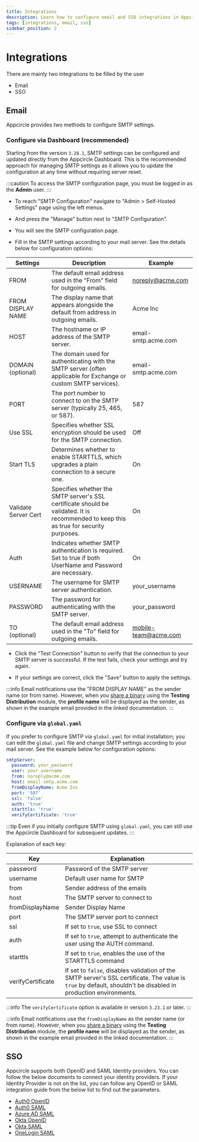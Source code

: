 ```yaml
---
title: Integrations
description: Learn how to configure email and SSO integrations in Appcircle
tags: [integrations, email, sso]
sidebar_position: 2
---
```


# Integrations

There are mainly two integrations to be filled by the user

- Email
- SSO

## Email

Appcircle provides two methods to configure SMTP settings.

### Configure via Dashboard (recommended)

Starting from the version `3.28.1`, SMTP settings can be configured and updated directly from the Appcircle Dashboard. This is the recommended approach for managing SMTP settings as it allows you to update the configuration at any time without requiring server reset.

:::caution
To access the SMTP configuration page, you must be logged in as the **Admin** user.
:::

- To reach "SMTP Configuration" navigate to "Admin > Self-Hosted Settings" page using the left menus.

- And press the "Manage" button next to "SMTP Configuration".

<Screenshot url='https://cdn.appcircle.io/docs/assets/be-6465-smtp-configuration-manage.png' />

- You will see the SMTP configuration page.

<Screenshot url='https://cdn.appcircle.io/docs/assets/be-6465-smtp-configuration-detail.png' />

- Fill in the SMTP settings according to your mail server. See the details below for configuration options:

| Settings | Description | Example |
|----------|-------------|---------|
| FROM | The default email address used in the "From" field for outgoing emails. | noreply@acme.com |
| FROM DISPLAY NAME | The display name that appears alongside the default from address in outgoing emails. | Acme Inc |
| HOST | The hostname or IP address of the SMTP server. | email-smtp.acme.com |
| DOMAIN (optional) | The domain used for authenticating with the SMTP server (often applicable for Exchange or custom SMTP services). | email-smtp.acme.com |
| PORT | The port number to connect to on the SMTP server (typically 25, 465, or 587). | 587 |
| Use SSL | Specifies whether SSL encryption should be used for the SMTP connection. | Off |
| Start TLS | Determines whether to enable STARTTLS, which upgrades a plain connection to a secure one. | On |
| Validate Server Cert | Specifies whether the SMTP server's SSL certificate should be validated. It is recommended to keep this as true for security purposes. | On |
| Auth | Indicates whether SMTP authentication is required. Set to true if both UserName and Password are necessary. | On |
| USERNAME | The username for SMTP server authentication. | your_username |
| PASSWORD | The password for authenticating with the SMTP server. | your_password |
| TO (optional) | The default email address used in the "To" field for outgoing emails. | mobile-team@acme.com | 

- Click the "Test Connection" button to verify that the connection to your SMTP server is successful. If the test fails, check your settings and try again.

- If your settings are correct, click the "Save" button to apply the settings.

<!-- Cautions: Static Config in Use, Shared Across Organizations -->

:::info
Email notifications use the "FROM DISPLAY NAME" as the sender name (or from name). However, when you [share a binary](https://docs.appcircle.io/testing-distribution/create-or-select-a-distribution-profile#share-binary) using the **Testing Distribution** module, the **profile name** will be displayed as the sender, as shown in the example email provided in the linked documentation.
:::

### Configure via `global.yaml`

If you prefer to configure SMTP via `global.yaml` for initial installation; you can edit the `global.yaml` file and change SMTP settings according to your mail server. See the example below for configuration options:

```yaml
smtpServer:
  password: your_password
  user: your_username
  from: noreply@acme.com
  host: email-smtp.acme.com
  fromDisplayName: Acme Inc
  port: '587'
  ssl: 'false'
  auth: 'true'
  starttls: 'true'
  verifyCertificate: 'true'
```

:::tip
Even if you initially configure SMTP using `global.yaml`, you can still use the Appcircle Dashboard for subsequent updates.
:::

Explanation of each key:

|        Key        |         Explanation         |
|-------------------|-----------------------------|
| password          | Password of the SMTP server |
| username          | Default user name for SMTP |
| from              | Sender address of the emails |
| host              | The SMTP server to connect to |
| fromDisplayName   | Sender Display Name |
| port              | The SMTP server port to connect |
| ssl               | If set to `true`, use SSL to connect |
| auth              | If set to `true`, attempt to authenticate the user using the AUTH command. |
| starttls          | If set to `true`, enables the use of the STARTTLS command |
| verifyCertificate | If set to `false`, disables validation of the SMTP server's SSL certificate. The value is `true` by default, shouldn't be disabled in production environments. |

:::info
The `verifyCertificate` option is available in version `3.23.1` or later.
:::

:::info
Email notifications use the `fromDisplayName` as the sender name (or from name). However, when you [share a binary](https://docs.appcircle.io/testing-distribution/create-or-select-a-distribution-profile#share-binary) using the **Testing Distribution** module, the **profile name** will be displayed as the sender, as shown in the example email provided in the linked documentation.
:::

## SSO

Appcircle supports both OpenID and SAML Identity providers. You can follow the below documents to connect your identity providers. If your Identity Provider is not on the list, you can follow any OpenID or SAML integration guide from the below list to find out the parameters.

- [Auth0 OpenID](https://docs.appcircle.io/account/sso/auth-openid/)
- [Auth0 SAML](https://docs.appcircle.io/account/sso/auth-saml/)
- [Azure AD SAML](https://docs.appcircle.io/account/sso/azure-saml/)
- [Okta OpenID](https://docs.appcircle.io/account/sso/okta-openid/)
- [Okta SAML](https://docs.appcircle.io/account/sso/okta-saml/)
- [OneLogin SAML](https://docs.appcircle.io/account/sso/onelogin-saml/)
